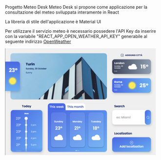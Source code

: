 Progetto Meteo Desk
Meteo Desk si propone come applicazione per la consultazione del meteo sviluppata interamente in React 

La libreria di stile dell'applicazione è Material UI

Per utilizzare il servizio meteo è necessario possedere l'API Key da inserire con la variabile "REACT_APP_OPEN_WEATHER_API_KEY" generabile al seguente indirizzo <a href="https://openweathermap.org/api">OpenWeather<a>

<img src="https://github.com/Giulio987/weather-react/blob/main/src/assets/img/app-img.png" alt="IMG_1" style="height: 350px !important;width: auto !important;" ></a>
